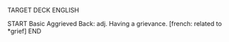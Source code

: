 TARGET DECK
ENGLISH

START
Basic
Aggrieved
Back: adj. Having a grievance. [french: related to *grief]
END
